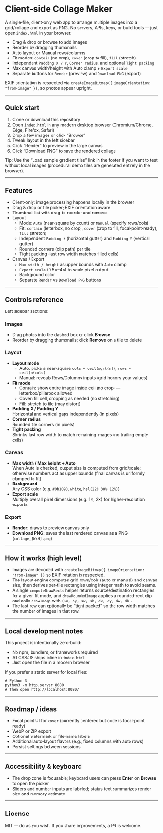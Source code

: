 # Client‑side Collage Maker

A single‑file, client‑only web app to arrange multiple images into a grid/collage and export as PNG. No servers, APIs, keys, or build tools — just open `index.html` in your browser.

- Drag & drop or browse to add images
- Reorder by dragging thumbnails
- Auto layout or Manual rows/columns
- Fit modes: `contain` (no crop), `cover` (crop to fill), `fill` (stretch)
- Independent `Padding X / Y`, `Corner radius`, and optional `Tight packing`
- Max canvas width/height with Auto clamp + `Export scale`
- Separate buttons for `Render` (preview) and `Download PNG` (export)

EXIF orientation is respected via `createImageBitmap({ imageOrientation: "from-image" })`, so photos appear upright.

---

## Quick start

1) Clone or download this repository  
2) Open `index.html` in any modern desktop browser (Chromium/Chrome, Edge, Firefox, Safari)  
3) Drop a few images or click “Browse”  
4) Tweak layout in the left sidebar  
5) Click “Render” to preview in the large canvas  
6) Click “Download PNG” to save the rendered collage

Tip: Use the “Load sample gradient tiles” link in the footer if you want to test without local images (procedural demo tiles are generated entirely in the browser).

---

## Features

- Client‑only: image processing happens locally in the browser
- Drag & drop or file picker; EXIF orientation aware
- Thumbnail list with drag‑to‑reorder and remove
- Layout
  - Mode: `Auto` (near‑square by count) or `Manual` (specify rows/cols)
  - Fit: `contain` (letterbox, no crop), `cover` (crop to fill, focal‑point‑ready), `fill` (stretch)
  - Independent `Padding X` (horizontal gutter) and `Padding Y` (vertical gutter)
  - Rounded corners (clip path) per tile
  - Tight packing (last row width matches filled cells)
- Canvas / Export
  - `Max width / height` as upper bounds with `Auto` clamp
  - `Export scale` (0.5×–4×) to scale pixel output
  - Background color
  - Separate `Render` vs `Download PNG` buttons

---

## Controls reference

Left sidebar sections:

### Images
- Drag photos into the dashed box or click **Browse**
- Reorder by dragging thumbnails; click **Remove** on a tile to delete

### Layout
- **Layout mode**  
  - Auto: picks a near‑square `cols = ceil(sqrt(n))`, `rows = ceil(n/cols)`  
  - Manual: reveals Rows/Columns inputs (grid honors your values)
- **Fit mode**  
  - Contain: show entire image inside cell (no crop) — letterbox/pillarbox allowed  
  - Cover: fill cell, cropping as needed (no stretching)  
  - Fill: stretch to tile (may distort)
- **Padding X / Padding Y**  
  Horizontal and vertical gaps independently (in pixels)
- **Corner radius**  
  Rounded tile corners (in pixels)
- **Tight packing**  
  Shrinks last row width to match remaining images (no trailing empty cells)

### Canvas
- **Max width / Max height + Auto**  
  When Auto is checked, output size is computed from grid/scale; otherwise numbers act as upper bounds (final canvas is uniformly clamped to fit)
- **Background**  
  Any CSS color (e.g. `#0b1020`, `white`, `hsl(220 30% 12%)`)
- **Export scale**  
  Multiply overall pixel dimensions (e.g. 1×, 2×) for higher‑resolution exports

### Export
- **Render**: draws to preview canvas only  
- **Download PNG**: saves the last rendered canvas as a PNG (`collage_[WxH].png`)

---

## How it works (high level)

- Images are decoded with `createImageBitmap({ imageOrientation: "from-image" })` so EXIF rotation is respected.
- The layout engine computes grid rows/cols (auto or manual) and canvas size, then derives per‑tile rectangles using integer math to avoid seams.
- A single `computeDrawRects` helper returns source/destination rectangles for a given fit mode, and `drawRoundedImage` applies a rounded‑rect clip and calls `drawImage` with `(sx, sy, sw, sh, dx, dy, dw, dh)`.
- The last row can optionally be “tight packed” so the row width matches the number of images in that row.

---

## Local development notes

This project is intentionally zero‑build:
- No npm, bundlers, or frameworks required
- All CSS/JS ships inline in `index.html`
- Just open the file in a modern browser

If you prefer a static server for local files:
```
# Python 3
python3 -m http.server 8080
# Then open http://localhost:8080/
```

---

## Roadmap / ideas

- Focal point UI for `cover` (currently centered but code is focal‑point ready)
- WebP or ZIP export
- Optional watermark or file‑name labels
- Additional auto‑layout flavors (e.g., fixed columns with auto rows)
- Persist settings between sessions

---

## Accessibility & keyboard

- The drop zone is focusable; keyboard users can press **Enter** on **Browse** to open the picker
- Sliders and number inputs are labeled; status text summarizes render size and memory estimate

---

## License

MIT — do as you wish. If you share improvements, a PR is welcome.
